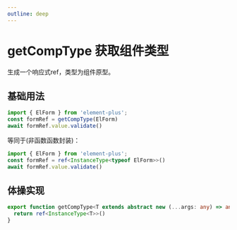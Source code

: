 ```yaml
---
outline: deep
---
```


# getCompType 获取组件类型

生成一个响应式ref，类型为组件原型。

## 基础用法

```typescript
import { ElForm } from 'element-plus';
const formRef = getCompType(ElForm)
await formRef.value.validate()
```

等同于(非函数函数封装)：

```typescript
import { ElForm } from 'element-plus';
const formRef = ref<InstanceType<typeof ElForm>>()
await formRef.value.validate()
```

## 体操实现

```ts
export function getCompType<T extends abstract new (...args: any) => any>(_comp: T) {
  return ref<InstanceType<T>>()
}
```
